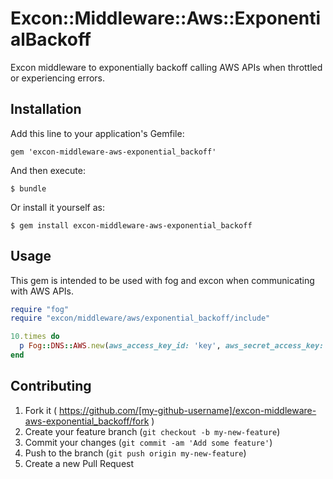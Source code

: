 # Excon::Middleware::Aws::ExponentialBackoff

Excon middleware to exponentially backoff calling AWS APIs when throttled or experiencing errors.

## Installation

Add this line to your application's Gemfile:

    gem 'excon-middleware-aws-exponential_backoff'

And then execute:

    $ bundle

Or install it yourself as:

    $ gem install excon-middleware-aws-exponential_backoff

## Usage

This gem is intended to be used with fog and excon when communicating with AWS APIs.

```ruby
require "fog"
require "excon/middleware/aws/exponential_backoff/include"

10.times do
  p Fog::DNS::AWS.new(aws_access_key_id: 'key', aws_secret_access_key: 'secret').list_hosted_zones
end
```

## Contributing

1. Fork it ( https://github.com/[my-github-username]/excon-middleware-aws-exponential_backoff/fork )
2. Create your feature branch (`git checkout -b my-new-feature`)
3. Commit your changes (`git commit -am 'Add some feature'`)
4. Push to the branch (`git push origin my-new-feature`)
5. Create a new Pull Request
